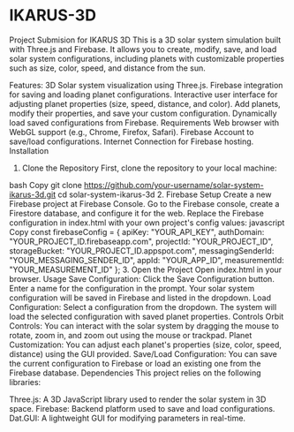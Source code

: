# IKARUS-3D
Project Submision for IKARUS 3D 
This is a 3D solar system simulation built with Three.js and Firebase. It allows you to create, modify, save, and load solar system configurations, including planets with customizable properties such as size, color, speed, and distance from the sun.

Features:
3D Solar system visualization using Three.js.
Firebase integration for saving and loading planet configurations.
Interactive user interface for adjusting planet properties (size, speed, distance, and color).
Add planets, modify their properties, and save your custom configuration.
Dynamically load saved configurations from Firebase.
Requirements
Web browser with WebGL support (e.g., Chrome, Firefox, Safari).
Firebase Account to save/load configurations.
Internet Connection for Firebase hosting.
Installation
1. Clone the Repository
First, clone the repository to your local machine:

bash
Copy
git clone https://github.com/your-username/solar-system-ikarus-3d.git
cd solar-system-ikarus-3d
2. Firebase Setup
Create a new Firebase project at Firebase Console.
Go to the Firebase console, create a Firestore database, and configure it for the web.
Replace the Firebase configuration in index.html with your own project's config values:
javascript
Copy
const firebaseConfig = {
    apiKey: "YOUR_API_KEY",
    authDomain: "YOUR_PROJECT_ID.firebaseapp.com",
    projectId: "YOUR_PROJECT_ID",
    storageBucket: "YOUR_PROJECT_ID.appspot.com",
    messagingSenderId: "YOUR_MESSAGING_SENDER_ID",
    appId: "YOUR_APP_ID",
    measurementId: "YOUR_MEASUREMENT_ID"
};
3. Open the Project
Open index.html in your browser.
Usage
Save Configuration:
Click the Save Configuration button.
Enter a name for the configuration in the prompt.
Your solar system configuration will be saved in Firebase and listed in the dropdown.
Load Configuration:
Select a configuration from the dropdown.
The system will load the selected configuration with saved planet properties.
Controls
Orbit Controls: You can interact with the solar system by dragging the mouse to rotate, zoom in, and zoom out using the mouse or trackpad.
Planet Customization: You can adjust each planet's properties (size, color, speed, distance) using the GUI provided.
Save/Load Configuration: You can save the current configuration to Firebase or load an existing one from the Firebase database.
Dependencies
This project relies on the following libraries:

Three.js: A 3D JavaScript library used to render the solar system in 3D space.
Firebase: Backend platform used to save and load configurations.
Dat.GUI: A lightweight GUI for modifying parameters in real-time.
